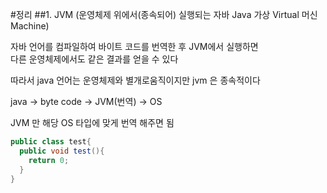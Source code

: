 #정리
##1. JVM (운영체제 위에서(종속되어) 실행되는 자바 Java 가상 Virtual 머신 Machine)

자바 언어를 컴파일하여 바이트 코드를 번역한 후 JVM에서 실행하면<br>
다른 운영체제에서도 같은 결과를 얻을 수 있다

따라서 java 언어는 운영체제와 별개로움직이지만 jvm 은 종속적이다

java -> byte code -> JVM(번역) -> OS

JVM 만 해당 OS 타입에 맞게 번역 해주면 됨

```java
public class test{
  public void test(){
    return 0;
  }
}

```
